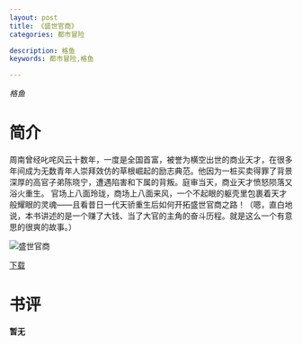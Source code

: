 ```yaml
---
layout: post
title: 《盛世官商》
categories: 都市冒险

description: 格鱼
keywords: 都市冒险,格鱼

---
```


*格鱼*

# 简介

周南曾经叱咤风云十数年，一度是全国首富，被誉为横空出世的商业天才，在很多年间成为无数青年人崇拜效仿的草根崛起的励志典范。他因为一桩买卖得罪了背景深厚的高官子弟陈晓宁，遭遇陷害和下属的背叛。庭审当天，商业天才愤怒陨落又浴火重生。
官场上八面玲珑，商场上八面来风，一个不起眼的躯壳里包裹着天才般耀眼的灵魂——且看昔日一代天骄重生后如何开拓盛世官商之路！（嗯，直白地说，本书讲述的是一个赚了大钱、当了大官的主角的奋斗历程。就是这么一个有意思的很爽的故事。）

![盛世官商](https://img.imiaobige.com/63271/82075.jpg)

[下载](https://link.jscdn.cn/1drv/aHR0cHM6Ly8xZHJ2Lm1zL3QvcyFBaGU2R2dNWmVFb2poVTJYb3RWb1ktbXVNWFJxP2U9ZWp6VHR1.txt)
# 书评
**暂无**